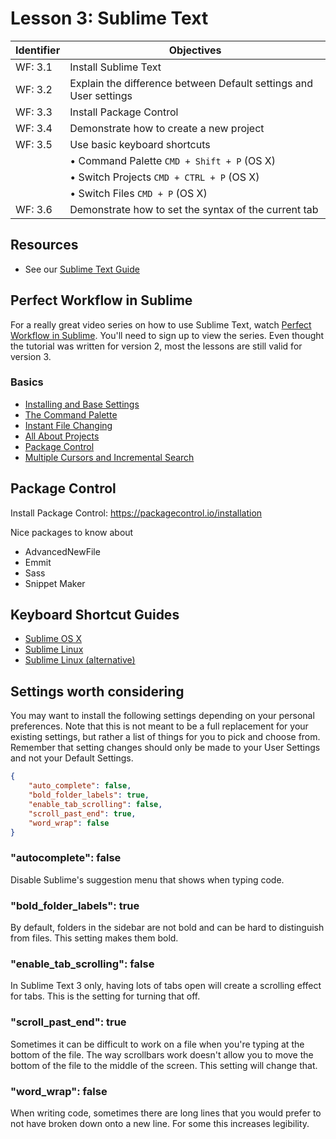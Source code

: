 # Lesson 3: Sublime Text

Identifier   | Objectives
-------------|------------
WF: 3.1      | Install Sublime Text 
WF: 3.2      | Explain the difference between Default settings and User settings
WF: 3.3      | Install Package Control
WF: 3.4      | Demonstrate how to create a new project
WF: 3.5      | Use basic keyboard shortcuts
             | &bull; Command Palette `CMD + Shift + P` (OS X)
             | &bull; Switch Projects `CMD + CTRL + P` (OS X)
             | &bull; Switch Files `CMD + P` (OS X)
WF: 3.6      | Demonstrate how to set the syntax of the current tab

## Resources
- See our [Sublime Text Guide](Guide.md)

## Perfect Workflow in Sublime

For a really great video series on how to use Sublime Text, watch [Perfect Workflow in Sublime](http://code.tutsplus.com/articles/perfect-workflow-in-sublime-text-free-course--net-27293). You'll need to sign up to view the series. Even thought the tutorial was written for version 2, most the lessons are still valid for version 3.

### Basics
- [Installing and Base Settings](https://code.tutsplus.com/courses/perfect-workflow-in-sublime-text-2/lessons/installation-and-base-settings)
- [The Command Palette](https://code.tutsplus.com/courses/perfect-workflow-in-sublime-text-2/lessons/the-command-palette)
- [Instant File Changing](https://code.tutsplus.com/courses/perfect-workflow-in-sublime-text-2/lessons/instant-file-changing)
- [All About Projects](https://code.tutsplus.com/courses/perfect-workflow-in-sublime-text-2/lessons/all-about-projects)
- [Package Control](https://code.tutsplus.com/courses/perfect-workflow-in-sublime-text-2/lessons/package-control)
- [Multiple Cursors and Incremental Search](https://code.tutsplus.com/courses/perfect-workflow-in-sublime-text-2/lessons/multiple-cursors-and-incremental-search)


## Package Control

Install Package Control: https://packagecontrol.io/installation

Nice packages to know about

- AdvancedNewFile
- Emmit
- Sass
- Snippet Maker


## Keyboard Shortcut Guides

- [Sublime OS X](http://sublime-text-unofficial-documentation.readthedocs.org/en/latest/reference/keyboard_shortcuts_osx.html)
- [Sublime Linux](http://sublime-text-unofficial-documentation.readthedocs.org/en/latest/reference/keyboard_shortcuts_win.html)
- [Sublime Linux (alternative)](https://gist.github.com/Belgand/2856947)

## Settings worth considering

You may want to install the following settings depending on your personal preferences. Note that this is not meant to be a full replacement for your existing settings, but rather a list of things for you to pick and choose from. Remember that setting changes should only be made to your User Settings and not your Default Settings.

```json
{
    "auto_complete": false,
    "bold_folder_labels": true,
    "enable_tab_scrolling": false,
    "scroll_past_end": true,
    "word_wrap": false
}
```

### "autocomplete": false
Disable Sublime's suggestion menu that shows when typing code.

### "bold_folder_labels": true 
By default, folders in the sidebar are not bold and can be hard to distinguish from files. This setting makes them bold.

### "enable_tab_scrolling": false
In Sublime Text 3 only, having lots of tabs open will create a scrolling effect for tabs. This is the setting for turning that off.

### "scroll_past_end": true
Sometimes it can be difficult to work on a file when you're typing at the bottom of the file. The way scrollbars work doesn't allow you to move the bottom of the file to the middle of the screen. This setting will change that.

### "word_wrap": false
When writing code, sometimes there are long lines that you would prefer to not have broken down onto a new line. For some this increases legibility.